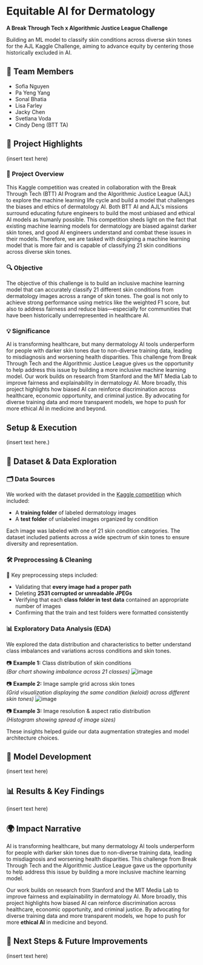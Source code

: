 # Equitable AI for Dermatology
**A Break Through Tech x Algorithmic Justice League Challenge**

Building an ML model to classify skin conditions across diverse skin tones for the AJL Kaggle Challenge, aiming to advance equity by centering those historically excluded in AI.

## 👥 Team Members
- Sofia Nguyen 
- Pa Yeng Yang
- Sonal Bhatia
- Lisa Farley
- Jacky Chen
- Svetlana Voda
- Cindy Deng (BTT TA)


## 📌 Project Highlights
(insert text here)

### 📝 Project Overview
This Kaggle competition was created in collaboration with the Break Through Tech (BTT) AI Program and the Algorithmic Justice League (AJL) to explore the machine learning life cycle and build a model that challenges the biases and ethics of dermatology AI.  Both BTT AI and AJL's missions surround educating future engineers to build the most unbiased and ethical AI models as humanly possible. This competition sheds light on the fact that existing machine learning models for dermatology are biased against darker skin tones, and good AI engineers understand and combat these issues in their models. Therefore, we are tasked with designing a machine learning model that is more fair and is capable of classifying 21 skin conditions across diverse skin tones.

### 🔍 Objective
The objective of this challenge is to build an inclusive machine learning model that can accurately classify 21 different skin conditions from dermatology images across a range of skin tones. The goal is not only to achieve strong performance using metrics like the weighted F1 score, but also to address fairness and reduce bias—especially for communities that have been historically underrepresented in healthcare AI.

### 💡 Significance
AI is transforming healthcare, but many dermatology AI tools underperform for people with darker skin tones due to non-diverse training data, leading to misdiagnosis and worsening health disparities. This challenge from Break Through Tech and the Algorithmic Justice League gives us the opportunity to help address this issue by building a more inclusive machine learning model. Our work builds on research from Stanford and the MIT Media Lab to improve fairness and explainability in dermatology AI. More broadly, this project highlights how biased AI can reinforce discrimination across healthcare, economic opportunity, and criminal justice. By advocating for diverse training data and more transparent models, we hope to push for more ethical AI in medicine and beyond.

## Setup & Execution
(insert text here.)


## 📁 Dataset & Data Exploration

### 🗂️ Data Sources

We worked with the dataset provided in the [Kaggle competition](https://www.kaggle.com/competitions/bttai-ajl-2025) which included:
- A **training folder** of labeled dermatology images
- A **test folder** of unlabeled images organized by condition

Each image was labeled with one of 21 skin condition categories. The dataset included patients across a wide spectrum of skin tones to ensure diversity and representation.

### 🛠️ Preprocessing & Cleaning

🧼 Key preprocessing steps included:
- Validating that **every image had a proper path**
- Deleting **2531 corrupted or unreadable JPEGs**
- Verifying that each **class folder in test data** contained an appropriate number of images
- Confirming that the train and test folders were formatted consistently

### 📊 Exploratory Data Analysis (EDA)

We explored the data distribution and characteristics to better understand class imbalances and variations across conditions and skin tones.

📷 **Example 1:** Class distribution of skin conditions  
*(Bar chart showing imbalance across 21 classes)*
![image](https://github.com/user-attachments/assets/3ae62dd1-7906-4dd3-a961-2ec3b6d5458d)


📷 **Example 2:** Image sample grid across skin tones  
*(Grid visualization displaying the same condition (keloid) across different skin tones)*
![image](https://github.com/user-attachments/assets/3fa04e2b-ab50-417a-b0ab-6639727583fb)


📷 **Example 3:** Image resolution & aspect ratio distribution  
*(Histogram showing spread of image sizes)*

These insights helped guide our data augmentation strategies and model architecture choices.

## 🧠 Model Development
(insert text here)



## 📊 Results & Key Findings
(insert text here)



## 🌍 Impact Narrative

AI is transforming healthcare, but many dermatology AI tools underperform for people with darker skin tones due to non-diverse training data, leading to misdiagnosis and worsening health disparities. This challenge from Break Through Tech and the Algorithmic Justice League gave us the opportunity to help address this issue by building a more inclusive machine learning model.

Our work builds on research from Stanford and the MIT Media Lab to improve fairness and explainability in dermatology AI. More broadly, this project highlights how biased AI can reinforce discrimination across healthcare, economic opportunity, and criminal justice. By advocating for diverse training data and more transparent models, we hope to push for more **ethical AI** in medicine and beyond.

## 🔮 Next Steps & Future Improvements
(insert text here)

